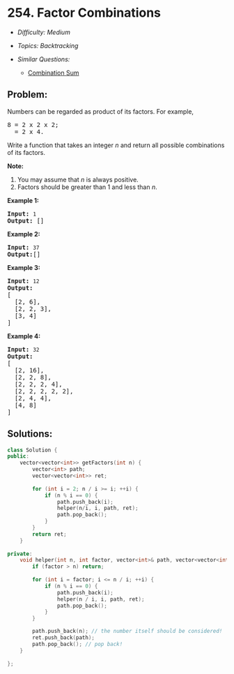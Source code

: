 # 254. Factor Combinations

* *Difficulty: Medium*

* *Topics: Backtracking*

* *Similar Questions:*

  * [Combination Sum](combination-sum.md)

## Problem:

<p>Numbers can be regarded as product of its factors. For example,</p>

<pre>
8 = 2 x 2 x 2;
  = 2 x 4.
</pre>

<p>Write a function that takes an integer <i>n</i> and return all possible combinations of its factors.</p>

<p><b>Note:</b></p>

<ol>
	<li>You may assume that <i>n</i> is always positive.</li>
	<li>Factors should be greater than 1 and less than <i>n</i>.</li>
</ol>

<p><b>Example&nbsp;1: </b></p>

<pre>
<strong>Input:</strong> <code>1</code>
<strong>Output:</strong> []
</pre>

<p><b>Example&nbsp;2: </b></p>

<pre>
<strong>Input:</strong> <code>37</code>
<strong>Output:</strong>[]</pre>

<p><b>Example&nbsp;3: </b></p>

<pre>
<strong>Input:</strong> <code>12</code>
<strong>Output:</strong>
[
  [2, 6],
  [2, 2, 3],
  [3, 4]
]</pre>

<p><b>Example&nbsp;4: </b></p>

<pre>
<strong>Input:</strong> <code>32</code>
<strong>Output:</strong>
[
  [2, 16],
  [2, 2, 8],
  [2, 2, 2, 4],
  [2, 2, 2, 2, 2],
  [2, 4, 4],
  [4, 8]
]
</pre>

## Solutions:

```c++
class Solution {
public:
    vector<vector<int>> getFactors(int n) {
        vector<int> path;
        vector<vector<int>> ret;
        
        for (int i = 2; n / i >= i; ++i) {
            if (n % i == 0) {
                path.push_back(i);
                helper(n/i, i, path, ret);
                path.pop_back();
            }
        }
        return ret;
    }
    
private:
    void helper(int n, int factor, vector<int>& path, vector<vector<int>>& ret) {
        if (factor > n) return;
        
        for (int i = factor; i <= n / i; ++i) {
            if (n % i == 0) {
                path.push_back(i);
                helper(n / i, i, path, ret);
                path.pop_back();
            }
        }

        path.push_back(n); // the number itself should be considered!
        ret.push_back(path);
        path.pop_back(); // pop back!
    }
    
};
```
